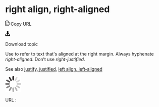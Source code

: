 ﻿# right align, right-aligned

![Copy URL](media/right-align-right-aligned/Copy.png)
Copy URL

![Download](media/right-align-right-aligned/Download.png)

Download topic

Use to refer to text that's aligned at the right margin. Always hyphenate *right-aligned*. Don’t use *right-justified*.

See also [justify, justified](https://worldready.cloudapp.net/Styleguide/Read?id=2700&topicid=28815), [left align, left-aligned](https://worldready.cloudapp.net/Styleguide/Read?id=2700&topicid=28817)

![In progress](media/right-align-right-aligned/activity-large.gif)

URL :
